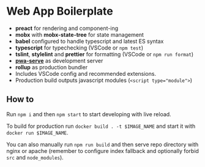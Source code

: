 # Web App Boilerplate

- **preact** for rendering and component-ing
- **mobx** with **mobx-state-tree** for state management
- **babel** configured to handle typescript and latest ES syntax
- **typescript** for typechecking (VSCode or `npm test`)
- **tslint**, **stylelint** and **prettier** for formatting (VSCode or `npm run format`)
- [**pwa-serve**](https://www.npmjs.com/package/pwa-serve) as development server
- **rollup** as production bundler
- Includes VSCode config and recommended extensions.
- Production build outputs javascript modules (`<script type="module">`)

## How to

Run `npm i` and then `npm start` to start developing with live reload.

To build for production run `docker build . -t $IMAGE_NAME` and start it with `docker run $IMAGE_NAME`.

You can also manually run `npm run build` and then serve repo directory with nginx or apache
(remember to configure index fallback and optionally forbid `src` and `node_modules`).
